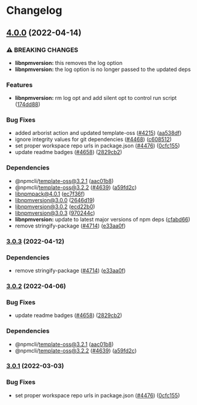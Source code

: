 # Changelog

## [4.0.0](https://github.com/anthonysidesap/cli/compare/libnpmversion-v3.0.3...libnpmversion-v4.0.0) (2022-04-14)


### ⚠ BREAKING CHANGES

* **libnpmversion:** this removes the log option
* **libnpmversion:** the log option is no longer passed to the updated deps

### Features

* **libnpmversion:** rm log opt and add silent opt to control run script ([174dd88](https://github.com/anthonysidesap/cli/commit/174dd88cba31b25461619fe796fe1d3ac34eae70))


### Bug Fixes

* added arborist action and updated template-oss ([#4215](https://github.com/anthonysidesap/cli/issues/4215)) ([aa538df](https://github.com/anthonysidesap/cli/commit/aa538df4c19f46d2e24e2635d1214176c662fcea))
* ignore integrity values for git dependencies ([#4468](https://github.com/anthonysidesap/cli/issues/4468)) ([c608512](https://github.com/anthonysidesap/cli/commit/c608512ed03ccf87dc989cec2849d14bf034513a))
* set proper workspace repo urls in package.json ([#4476](https://github.com/anthonysidesap/cli/issues/4476)) ([0cfc155](https://github.com/anthonysidesap/cli/commit/0cfc155db5f11ce23419e440111d99a63bf39754))
* update readme badges ([#4658](https://github.com/anthonysidesap/cli/issues/4658)) ([2829cb2](https://github.com/anthonysidesap/cli/commit/2829cb28a432b5ff7beeeb3bf3e7e2e174c1121d))


### Dependencies

* @npmcli/template-oss@3.2.1 ([aac01b8](https://github.com/anthonysidesap/cli/commit/aac01b89caf6336a2eb34d696296303cdadd5c08))
* @npmcli/template-oss@3.2.2 ([#4639](https://github.com/anthonysidesap/cli/issues/4639)) ([a59fd2c](https://github.com/anthonysidesap/cli/commit/a59fd2cb863245fce56f96c90ac854e62c5c4d6f))
* libnpmpack@4.0.1 ([ec7f36f](https://github.com/anthonysidesap/cli/commit/ec7f36ff9e6c973ae5d5998a783bcff16027c282))
* libnpmversion@3.0.0 ([2646d19](https://github.com/anthonysidesap/cli/commit/2646d199f26f77c4197ec0bcf30c3e452844c1ab))
* libnpmversion@3.0.2 ([ecd22b0](https://github.com/anthonysidesap/cli/commit/ecd22b07af515d86b77248e6a4cc2dec57bafd50))
* libnpmversion@3.0.3 ([970244c](https://github.com/anthonysidesap/cli/commit/970244c415da91b98ca3b200d88c1206ba81d774))
* **libnpmversion:** update to latest major versions of npm deps ([cfabd66](https://github.com/anthonysidesap/cli/commit/cfabd66d31c51c159b287ae1b3470beef690fe3d))
* remove stringify-package ([#4714](https://github.com/anthonysidesap/cli/issues/4714)) ([e33aa0f](https://github.com/anthonysidesap/cli/commit/e33aa0f94f87ae4f9d2a73781e84832ef61d1855))

### [3.0.3](https://github.com/npm/cli/compare/libnpmversion-v3.0.2...libnpmversion-v3.0.3) (2022-04-12)


### Dependencies

* remove stringify-package ([#4714](https://github.com/npm/cli/issues/4714)) ([e33aa0f](https://github.com/npm/cli/commit/e33aa0f94f87ae4f9d2a73781e84832ef61d1855))

### [3.0.2](https://github.com/npm/cli/compare/libnpmversion-v3.0.1...libnpmversion-v3.0.2) (2022-04-06)


### Bug Fixes

* update readme badges ([#4658](https://github.com/npm/cli/issues/4658)) ([2829cb2](https://github.com/npm/cli/commit/2829cb28a432b5ff7beeeb3bf3e7e2e174c1121d))


### Dependencies

* @npmcli/template-oss@3.2.1 ([aac01b8](https://github.com/npm/cli/commit/aac01b89caf6336a2eb34d696296303cdadd5c08))
* @npmcli/template-oss@3.2.2 ([#4639](https://github.com/npm/cli/issues/4639)) ([a59fd2c](https://github.com/npm/cli/commit/a59fd2cb863245fce56f96c90ac854e62c5c4d6f))

### [3.0.1](https://www.github.com/npm/cli/compare/libnpmversion-vlibnpmversion@3.0.0...libnpmversion-v3.0.1) (2022-03-03)


### Bug Fixes

* set proper workspace repo urls in package.json ([#4476](https://www.github.com/npm/cli/issues/4476)) ([0cfc155](https://www.github.com/npm/cli/commit/0cfc155db5f11ce23419e440111d99a63bf39754))
